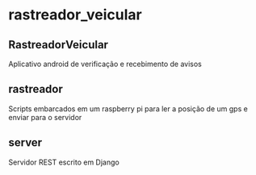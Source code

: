 rastreador_veicular
===================

RastreadorVeicular
------------------
Aplicativo android de verificação e recebimento de avisos

rastreador
----------
Scripts embarcados em um raspberry pi para ler a posição de um gps e enviar para o servidor

server
------
Servidor REST escrito em Django
